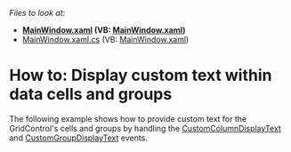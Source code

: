 <!-- default file list -->
*Files to look at*:

* **[MainWindow.xaml](./CS/DXSample/MainWindow.xaml) (VB: [MainWindow.xaml](./VB/DXSample/MainWindow.xaml))**
* [MainWindow.xaml.cs](./CS/DXSample/MainWindow.xaml.cs) (VB: [MainWindow.xaml](./VB/DXSample/MainWindow.xaml))
<!-- default file list end -->
# How to: Display custom text within data cells and groups


The following example shows how to provide custom text for the GridControl's cells and groups by handling the <a href="https://documentation.devexpress.com/WPF/DevExpressXpfGridGridControl_CustomColumnDisplayTexttopic.aspx">CustomColumnDisplayText</a>  and <a href="https://documentation.devexpress.com/WPF/DevExpressXpfGridGridControl_CustomGroupDisplayTexttopic.aspx">CustomGroupDisplayText</a> events.

<br/>


